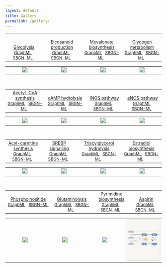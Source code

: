 ```yaml
---
layout: default
title: Gallery
permalink: /gallery/
---
```



<table>
    <tr valign="bottom">
      <td style="width: 225px;" align="center"> <a href="/glycolysis/"><br />Glycolysis</a> <br /> <font size="2">
<a href="/downloads/F001-glycolysis-alt.graphml">GraphML</a> &nbsp;
<a href="/downloads/F001-glycolysis-alt-SBGNv02.sbgn">SBGN-ML</a> &nbsp;
</font> </td>
      <td style="width: 225px;" align="center"> <a href="/eicosanoids/"><br />Eicosanoid production</a> <br /> <font size="2">
<a href="/downloads/F002-eicosanoids.graphml">GraphML</a> &nbsp; 
<a href="/downloads/F002-eicosanoids-SBGNv02.sbgn">SBGN-ML</a> &nbsp; 
</font> </td>
      <td style="width: 225px;" align="center"> <a href="/mevalonate/"><br />Mevalonate biosynthesis</a> <br /> <font size="2"> 
<a href="/downloads/F003-mevalonate.graphml">GraphML</a> &nbsp;
<a href="/downloads/F003-mevalonate-SBGNv02.sbgn">SBGN-ML</a> &nbsp;
</font> </td>
      <td style="width: 225px;" align="center"> <a href="/glycogen/"><br />Glycogen metabolism</a> <br /> <font size="2"> 
<a href="/downloads/F004-glycogen-muscle.graphml">GraphML</a> &nbsp;
<a href="/downloads/F004-glycogen-muscle-SBGNv02.sbgn">SBGN-ML</a> &nbsp;
</font> </td>
    </tr>
</table>
<table>
    <tr>
      <td style="width: 225px;" align="center"><a href="/glycolysis/"><img src="/images/gallery/F001-glycolysis-vcut.png" style="border: #c6c6c6 1px solid; width: 190px;"/></a></td>
      <td style="width: 225px;" align="center"><a href="/eicosanoids/"><img src="/images/gallery/F002-eicosanoids-vcut.png" style="border: #c6c6c6 1px solid; width: 190px;"/></a></td>
      <td style="width: 225px;" align="center"><a href="/mevalonate/"><img src="/images/gallery/F003-mevalonate-vcut.png" style="border: #c6c6c6 1px solid; width: 190px;"/></a></td>
      <td style="width: 225px;" align="center"><a href="/glycogen/"><img src="/images/gallery/F004-glycogen-muscle-vcut.png" style="border: #c6c6c6 1px solid; width: 190px;"/></a></td>
    </tr>
</table>

<br />

<table>
    <tr valign="bottom">
      <td style="width: 225px;" align="center"> <a href="/acly/">Acetyl-CoA synthesis</a> <br /> <font size="2"> 
<a href="/downloads/F006-ACLY.graphml">GraphML</a> &nbsp;
<a href="/downloads/F006-ACLY.sbgn">SBGN-ML</a> &nbsp;
</font> </td>
      <td style="width: 225px;" align="center"> <a href="/camp/">cAMP hydrolysis</a> <br /> <font size="2"> 
<a href="/downloads/F012-cAMP.graphml">GraphML</a> &nbsp; 
<a href="/downloads/F012-cAMP-SBGNv02.sbgn">SBGN-ML</a> &nbsp; 
</font> </td>
      <td style="width: 225px;" align="center"> <a href="/inos/">iNOS pathway</a> <br /> <font size="2"> 
<a href="/downloads/F007-inos.graphml">GraphML</a> &nbsp; 
<a href="/downloads/F007-inos-SBGNv02.sbgn">SBGN-ML</a> &nbsp; 
</font> </td>
      <td style="width: 225px;" align="center"> <a href="/enos/">eNOS pathway</a> <br /> <font size="2"> 
<a href="/downloads/F008-enos.graphml">GraphML</a> &nbsp;
<a href="/downloads/F008-enos-SBGNv02.sbgn">SBGN-ML</a> &nbsp;
</font> </td>
    </tr>
</table>
<table>
    <tr>
      <td style="width: 225px;" align="center"><a href="/acly/"><img src="/images/gallery/F006-ACLY-vcut.png" style="border: #c6c6c6 1px solid; width: 190px;"/></a></td>
      <td style="width: 225px;" align="center"><a href="/camp/"><img src="/images/gallery/F012-cAMP-vcut.png" style="border: #c6c6c6 1px solid; width: 190px;"/></a></td>
      <td style="width: 225px;" align="center"><a href="/inos/"><img src="/images/gallery/F007-inos-vcut.png" style="border: #c6c6c6 1px solid; width: 190px;"/></a></td>
      <td style="width: 225px;" align="center"><a href="/enos/"><img src="/images/gallery/F008-enos-vcut.png" style="border: #c6c6c6 1px solid; width: 190px;"/></a></td>
    </tr>
</table>

<br />

<table>
    <tr valign="bottom">
      <td style="width: 225px;" align="center"> <a href="/carnitine/">Acyl-carnitine synthesis</a> <br /> <font size="2"> 
<a href="/downloads/F014-carnitine.graphml">GraphML</a> &nbsp;
<a href="/downloads/F014-carnitine-SBGNv02.sbgn">SBGN-ML</a> &nbsp;
</font> </td>
      <td style="width: 225px;" align="center"> <a href="/srebp/">SREBP signalling</a> <br /> <font size="2"> 
<a href="/downloads/F005-SREBP.graphml">GraphML</a> &nbsp; 
<a href="/downloads/F005-SREBP.sbgn">SBGN-ML</a> &nbsp; 
</font> </td>
      <td style="width: 225px;" align="center"> <a href="/tag/">Triacylglycerol hydrolysis</a> <br /> <font size="2"> 
<a href="/downloads/F015-tag.graphml">GraphML</a> &nbsp; 
<a href="/downloads/F015-tag.sbgn">SBGN-ML</a> &nbsp; 
</font> </td>
      <td style="width: 225px;" align="center"> <a href="/estrogen/">Estradiol biosynthesis</a> <br /> <font size="2"> 
<a href="/downloads/F018-estrogen.graphml">GraphML</a> &nbsp;
<a href="/downloads/F018-estrogen.sbgn">SBGN-ML</a> &nbsp;
</font> </td>
    </tr>
</table>
<table>
    <tr>
      <td style="width: 225px;" align="center"><a href="/carnitine/"><img src="/images/gallery/F014-carnitine-vcut.png" style="border: #c6c6c6 1px solid; width: 190px;"/></a></td>
      <td style="width: 225px;" align="center"><a href="/srebp/"><img src="/images/gallery/F005-SREBP-vcut.png" style="border: #c6c6c6 1px solid; width: 190px;"/></a></td>
      <td style="width: 225px;" align="center"><a href="/tag/"><img src="/images/gallery/F015-tag-vcut.png" style="border: #c6c6c6 1px solid; width: 190px;"/></a></td>
      <td style="width: 225px;" align="center"><a href="/estrogen/"><img src="/images/gallery/F018-estrogen-vcut.png" style="border: #c6c6c6 1px solid; width: 190px;"/></a></td>
    </tr>
</table>

<br />

<table>
    <tr valign="bottom">
      <td style="width: 225px;" align="center"> <a href="/phosphoinositides/">Phosphoinositide</a> <br /> <font size="2"> 
<a href="/downloads/F009-phosphoinositides.graphml">GraphML</a> &nbsp;
<a href="/downloads/F009-phosphoinositides-SBGNv02.sbgn">SBGN-ML</a> &nbsp;
</font> </td>
      <td style="width: 225px;" align="center"> <a href="/glutaminase/">Glutaminolysis</a> <br /> <font size="2"> 
<a href="/downloads/F019-glutaminase.graphml">GraphML</a> &nbsp; 
<a href="/downloads/F019-glutaminase.sbgn">SBGN-ML</a> &nbsp; 
</font> </td>
      <td style="width: 225px;" align="center"> <a href="/pyrimidine/">Pyrimidine biosynthesis</a> <br /> <font size="2"> 
<a href="/downloads/F020-pyrimidine.graphml">GraphML</a> &nbsp; 
<a href="/downloads/F020-pyrimidine.sbgn">SBGN-ML</a> &nbsp; 
</font> </td>
      <td style="width: 225px;" align="center"> <a href="/aspirin/">Aspirin</a> <br /> <font size="2"> 
<a href="/downloads/F100-aspirin-V003B.graphml">GraphML</a> &nbsp;
<a href="/downloads/F100-aspirin-V003B-SBGNv02.sbgn">SBGN-ML</a> &nbsp;
</font> </td>
    </tr>
</table>
<table>
    <tr>
      <td style="width: 225px;" align="center"><a href="/phosphoinositides/"><img src="/images/gallery/F009-phosphoinositides-vcut.png" style="border: #c6c6c6 1px solid; width: 190px;"/></a></td>
      <td style="width: 225px;" align="center"><a href="/glutaminase/"><img src="/images/gallery/F019-glutaminase-vcut.png" style="border: #c6c6c6 1px solid; width: 190px;"/></a></td>
      <td style="width: 225px;" align="center"><a href="/pyrimidine/"><img src="/images/gallery/F020-pyrimidine-vcut.png" style="border: #c6c6c6 1px solid; width: 190px;"/></a></td>
      <td style="width: 225px;" align="center"><a href="/aspirin/"><img src="/images/gallery/F100-aspirin-cut.png" style="border: #c6c6c6 1px solid; width: 190px;"/></a></td>
    </tr>
</table>

